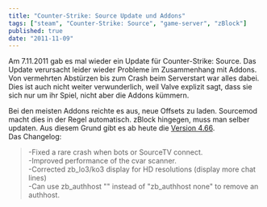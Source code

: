 ```yaml
---
title: "Counter-Strike: Source Update und Addons"
tags: ["steam", "Counter-Strike: Source", "game-server", "zBlock"]
published: true
date: "2011-11-09"
---
```


Am 7.11.2011 gab es mal wieder ein Update für Counter-Strike: Source. Das Update verursacht leider wieder Probleme im Zusammenhang mit Addons. Von vermehrten Abstürzen bis zum Crash beim Serverstart war alles dabei.  
Dies ist auch nicht weiter verwunderlich, weil Valve explizit sagt, dass sie sich nur um ihr Spiel, nicht aber die Addons kümmern.

Bei den meisten Addons reichte es aus, neue Offsets zu laden. Sourcemod macht dies in der Regel automatisch. zBlock hingegen, muss man selber updaten. Aus diesem Grund gibt es ab heute die [Version 4.66](http://zblock.mgamez.eu/content.htm?cid=28).  
Das Changelog:

> -Fixed a rare crash when bots or SourceTV connect.  
> -Improved performance of the cvar scanner.  
> -Corrected zb_lo3/ko3 display for HD resolutions (display more chat lines)  
> -Can use zb_authhost "" instead of "zb_authhost none" to remove an authhost.

